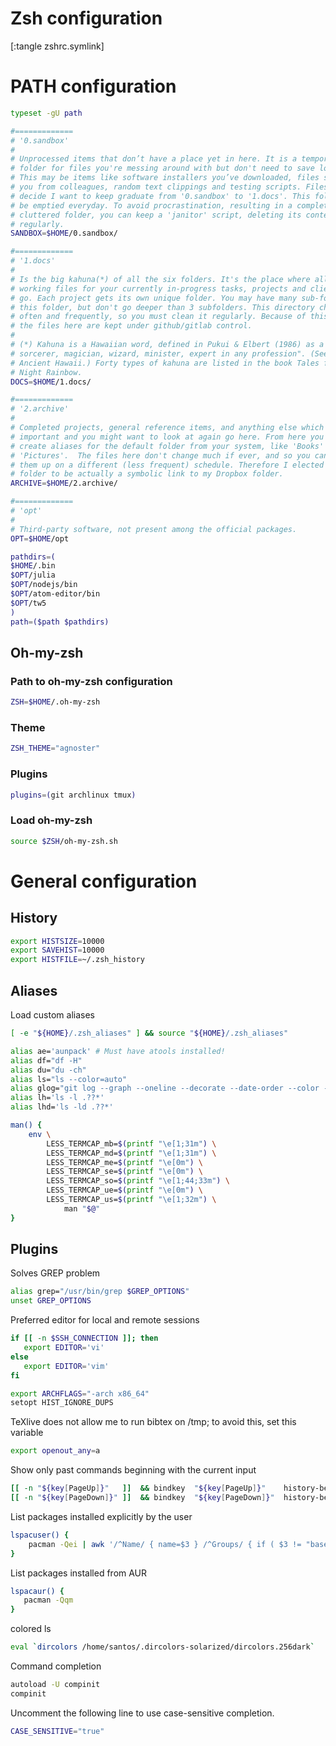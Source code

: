 # Zsh configuration

[:tangle zshrc.symlink]

# PATH configuration
```sh
typeset -gU path

#=============
# '0.sandbox'
#
# Unprocessed items that don’t have a place yet in here. It is a temporary
# folder for files you're messing around with but don't need to save long-term.
# This may be items like software installers you’ve downloaded, files sent to
# you from colleagues, random text clippings and testing scripts. Files I
# decide I want to keep graduate from '0.sandbox' to '1.docs'. This folder must
# be emptied everyday. To avoid procrastination, resulting in a completely
# cluttered folder, you can keep a 'janitor' script, deleting its contents
# regularly.
SANDBOX=$HOME/0.sandbox/

#=============
# '1.docs'
#
# Is the big kahuna(*) of all the six folders. It's the place where all the
# working files for your currently in-progress tasks, projects and clients
# go. Each project gets its own unique folder. You may have many sub-folders in
# this folder, but don't go deeper than 3 subfolders. This directory changes
# often and frequently, so you must clean it regularly. Because of this most of
# the files here are kept under github/gitlab control.
#
# (*) Kahuna is a Hawaiian word, defined in Pukui & Elbert (1986) as a "priest,
# sorcerer, magician, wizard, minister, expert in any profession". (See also
# Ancient Hawaii.) Forty types of kahuna are listed in the book Tales from the
# Night Rainbow.
DOCS=$HOME/1.docs/

#=============
# '2.archive'
#
# Completed projects, general reference items, and anything else which is
# important and you might want to look at again go here. From here you can
# create aliases for the default folder from your system, like 'Books' or
# 'Pictures'.  The files here don't change much if ever, and so you can back
# them up on a different (less frequent) schedule. Therefore I elected this
# folder to be actually a symbolic link to my Dropbox folder.
ARCHIVE=$HOME/2.archive/

#=============
# 'opt'
#
# Third-party software, not present among the official packages.
OPT=$HOME/opt

pathdirs=(
$HOME/.bin
$OPT/julia
$OPT/nodejs/bin
$OPT/atom-editor/bin
$OPT/tw5
)
path=($path $pathdirs)
```

## Oh-my-zsh
### Path to oh-my-zsh configuration
```sh
ZSH=$HOME/.oh-my-zsh
```

### Theme
```sh
ZSH_THEME="agnoster"
```

### Plugins
```sh
plugins=(git archlinux tmux)
```

### Load oh-my-zsh
```sh
source $ZSH/oh-my-zsh.sh
```

# General configuration
## History
```sh
export HISTSIZE=10000
export SAVEHIST=10000
export HISTFILE=~/.zsh_history
```

## Aliases
Load custom aliases
```sh
[ -e "${HOME}/.zsh_aliases" ] && source "${HOME}/.zsh_aliases"
```

```sh
alias ae='aunpack' # Must have atools installed!
alias df="df -H"
alias du="du -ch"
alias ls="ls --color=auto"
alias glog="git log --graph --oneline --decorate --date-order --color --boundary"
alias lh='ls -l .??*'
alias lhd='ls -ld .??*'

man() {
    env \
        LESS_TERMCAP_mb=$(printf "\e[1;31m") \
        LESS_TERMCAP_md=$(printf "\e[1;31m") \
        LESS_TERMCAP_me=$(printf "\e[0m") \
        LESS_TERMCAP_se=$(printf "\e[0m") \
        LESS_TERMCAP_so=$(printf "\e[1;44;33m") \
        LESS_TERMCAP_ue=$(printf "\e[0m") \
        LESS_TERMCAP_us=$(printf "\e[1;32m") \
            man "$@"
}
```

## Plugins
Solves GREP problem
```sh
alias grep="/usr/bin/grep $GREP_OPTIONS"
unset GREP_OPTIONS
```

Preferred editor for local and remote sessions
```sh
if [[ -n $SSH_CONNECTION ]]; then
   export EDITOR='vi'
else
   export EDITOR='vim'
fi
```

```sh
export ARCHFLAGS="-arch x86_64"
setopt HIST_IGNORE_DUPS
```

TeXlive does not allow me to run bibtex
on /tmp; to avoid this, set this variable
```sh
export openout_any=a
```

Show only past commands beginning with the current input
```sh
[[ -n "${key[PageUp]}"   ]]  && bindkey  "${key[PageUp]}"    history-beginning-search-backward
[[ -n "${key[PageDown]}" ]]  && bindkey  "${key[PageDown]}"  history-beginning-search-forward
```

List packages installed explicitly by the user
```sh
lspacuser() {
    pacman -Qei | awk '/^Name/ { name=$3 } /^Groups/ { if ( $3 != "base" && $3 != "base-devel" ) { print name } }'
}
```

List packages installed from AUR
```sh
lspacaur() {
   pacman -Qqm
}
```

colored ls
```sh
eval `dircolors /home/santos/.dircolors-solarized/dircolors.256dark`
```

Command completion
```sh
autoload -U compinit
compinit
```

Uncomment the following line to use case-sensitive completion.
```sh
CASE_SENSITIVE="true"
```
